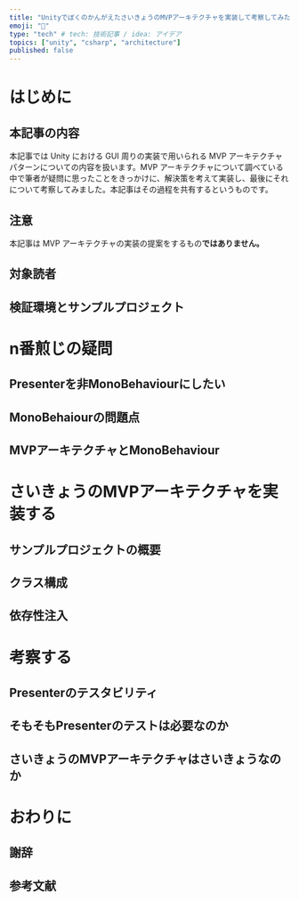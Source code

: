 ```yaml
---
title: "UnityでぼくのかんがえたさいきょうのMVPアーキテクチャを実装して考察してみた話"
emoji: "🍖"
type: "tech" # tech: 技術記事 / idea: アイデア
topics: ["unity", "csharp", "architecture"]
published: false
---
```


# はじめに

## 本記事の内容

本記事では Unity における GUI 周りの実装で用いられる MVP アーキテクチャパターンについての内容を扱います。MVP アーキテクチャについて調べている中で筆者が疑問に思ったことをきっかけに、解決策を考えて実装し、最後にそれについて考察してみました。本記事はその過程を共有するというものです。

## 注意

本記事は MVP アーキテクチャの実装の提案をするもの**ではありません。**

## 対象読者

## 検証環境とサンプルプロジェクト

# n番煎じの疑問

## Presenterを非MonoBehaviourにしたい

## MonoBehaiourの問題点

## MVPアーキテクチャとMonoBehaviour

# さいきょうのMVPアーキテクチャを実装する

## サンプルプロジェクトの概要

## クラス構成

## 依存性注入

# 考察する

## Presenterのテスタビリティ

## そもそもPresenterのテストは必要なのか

## さいきょうのMVPアーキテクチャはさいきょうなのか

# おわりに

## 謝辞

## 参考文献
